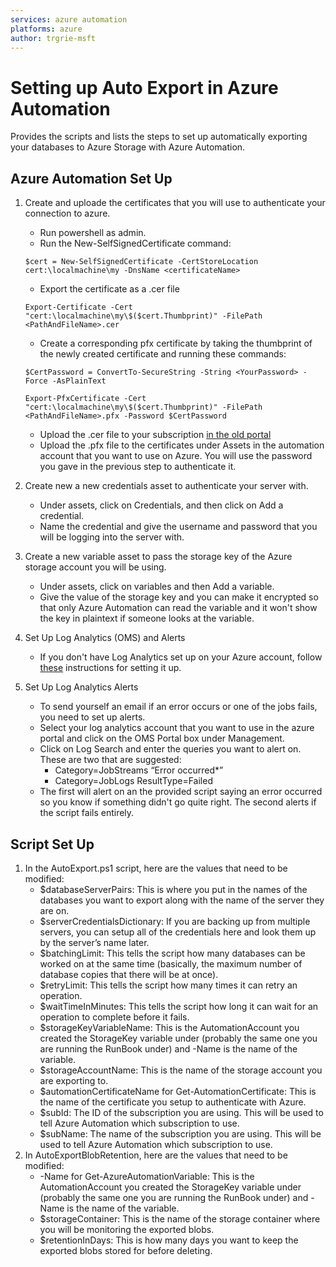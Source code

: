 ```yaml
---
services: azure automation
platforms: azure
author: trgrie-msft
---
```


# Setting up Auto Export in Azure Automation

Provides the scripts and lists the steps to set up automatically exporting your databases to Azure Storage with Azure Automation.

## Azure Automation Set Up

1. Create and uploade the certificates that you will use to authenticate your connection to azure.
	- Run powershell as admin.
	- Run the New-SelfSignedCertificate command: 


	`$cert = New-SelfSignedCertificate -CertStoreLocation cert:\localmachine\my -DnsName <certificateName>`

	- Export the certificate as a .cer file

	`Export-Certificate -Cert "cert:\localmachine\my\$($cert.Thumbprint)" -FilePath <PathAndFileName>.cer`

	- Create a corresponding pfx certificate by taking the thumbprint of the newly created certificate and running these commands:

	`$CertPassword = ConvertTo-SecureString -String <YourPassword> -Force -AsPlainText`
	
	`Export-PfxCertificate -Cert "cert:\localmachine\my\$($cert.Thumbprint)" -FilePath <PathAndFileName>.pfx -Password $CertPassword`

	- Upload the .cer file to your subscription [in the old portal](https://manage.windowsazure.com/)
	- Upload the .pfx file to the certificates under Assets in the automation account that you want to use on Azure. You will use the password you gave in the previous step to authenticate it.
2. Create new a new credentials asset to authenticate your server with.
	- Under assets, click on Credentials, and then click on Add a credential.
	- Name the credential and give the username and password that you will be logging into the server with.
3. Create a new variable asset to pass the storage key of the Azure storage account you will be using.
	- Under assets, click on variables and then Add a variable.
	- Give the value of the storage key and you can make it encrypted so that only Azure Automation can read the variable and it won't show the key in plaintext if someone looks at the variable.
4. Set Up Log Analytics (OMS) and Alerts
	- If you don't have Log Analytics set up on your Azure account, follow [these](https://azure.microsoft.com/en-us/documentation/articles/automation-manage-send-joblogs-log-analytics/) instructions for setting it up.
5. Set Up Log Analytics Alerts
	- To send yourself an email if an error occurs or one of the jobs fails, you need to set up alerts.
	- Select your log analytics account that you want to use in the azure portal and click on the OMS Portal box under Management.
	- Click on Log Search and enter the queries you want to alert on. These are two that are suggested:
		- Category=JobStreams “Error occurred*”
		- Category=JobLogs ResultType=Failed
	- The first will alert on an the provided script saying an error occurred so you know if something didn't go quite right. The second alerts if the script fails entirely.

## Script Set Up

1. In the AutoExport.ps1 script, here are the values that need to be modified:
	- $databaseServerPairs: This is where you put in the names of the databases you want to export along with the name of the server they are on.
	- $serverCredentialsDictionary: If you are backing up from multiple servers, you can setup all of the credentials here and look them up by the server’s name later.
	- $batchingLimit: This tells the script how many databases can be worked on at the same time (basically, the maximum number of database copies that there will be at once).
	- $retryLimit: This tells the script how many times it can retry an operation.
	- $waitTimeInMinutes: This tells the script how long it can wait for an operation to complete before it fails.
	- $storageKeyVariableName: This is the AutomationAccount you created the StorageKey variable under (probably the same one you are running the RunBook under) and -Name is the name of the variable.
	- $storageAccountName: This is the name of the storage account you are exporting to.
	- $automationCertificateName for Get-AutomationCertificate: This is the name of the certificate you setup to authenticate with Azure.
	- $subId: The ID of the subscription you are using. This will be used to tell Azure Automation which subscription to use.
	- $subName: The name of the subscription you are using. This will be used to tell Azure Automation which subscription to use.
2. In AutoExportBlobRetention, here are the values that need to be modified:
	- -Name for Get-AzureAutomationVariable: This is the AutomationAccount you created the StorageKey variable under (probably the same one you are running the RunBook under) and -Name is the name of the variable.
	- $storageContainer: This is the name of the storage container where you will be monitoring the exported blobs.
	- $retentionInDays: This is how many days you want to keep the exported blobs stored for before deleting.

